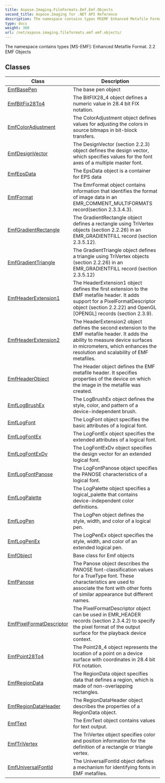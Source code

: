 ```yaml
---
title: Aspose.Imaging.FileFormats.Emf.Emf.Objects
second_title: Aspose.Imaging for .NET API Reference
description: The namespace contains types MSEMF Enhanced Metafile Format. 2.2 EMF Objects
type: docs
weight: 360
url: /net/aspose.imaging.fileformats.emf.emf.objects/
---
```

The namespace contains types [MS-EMF]: Enhanced Metafile Format. 2.2 EMF Objects

## Classes

| Class | Description |
| --- | --- |
| [EmfBasePen](./emfbasepen/) | The base pen object |
| [EmfBitFix28To4](./emfbitfix28to4/) | The BitFIX28_4 object defines a numeric value in 28.4 bit FIX notation. |
| [EmfColorAdjustment](./emfcoloradjustment/) | The ColorAdjustment object defines values for adjusting the colors in source bitmaps in bit-block transfers. |
| [EmfDesignVector](./emfdesignvector/) | The DesignVector (section 2.2.3) object defines the design vector, which specifies values for the font axes of a multiple master font. |
| [EmfEpsData](./emfepsdata/) | The EpsData object is a container for EPS data |
| [EmfFormat](./emfformat/) | The EmrFormat object contains information that identifies the format of image data in an EMR_COMMENT_MULTIFORMATS record(section 2.3.3.4.3). |
| [EmfGradientRectangle](./emfgradientrectangle/) | The GradientRectangle object defines a rectangle using TriVertex objects (section 2.2.26) in an EMR_GRADIENTFILL record (section 2.3.5.12). |
| [EmfGradientTriangle](./emfgradienttriangle/) | The GradientTriangle object defines a triangle using TriVertex objects (section 2.2.26) in an EMR_GRADIENTFILL record (section 2.3.5.12) |
| [EmfHeaderExtension1](./emfheaderextension1/) | The HeaderExtension1 object defines the first extension to the EMF metafile header. It adds support for a PixelFormatDescriptor object (section 2.2.22) and OpenGL [OPENGL] records (section 2.3.9). |
| [EmfHeaderExtension2](./emfheaderextension2/) | The HeaderExtension2 object defines the second extension to the EMF metafile header. It adds the ability to measure device surfaces in micrometers, which enhances the resolution and scalability of EMF metafiles. |
| [EmfHeaderObject](./emfheaderobject/) | The Header object defines the EMF metafile header. It specifies properties of the device on which the image in the metafile was created. |
| [EmfLogBrushEx](./emflogbrushex/) | The LogBrushEx object defines the style, color, and pattern of a device-independent brush. |
| [EmfLogFont](./emflogfont/) | The LogFont object specifies the basic attributes of a logical font. |
| [EmfLogFontEx](./emflogfontex/) | The LogFontEx object specifies the extended attributes of a logical font. |
| [EmfLogFontExDv](./emflogfontexdv/) | The LogFontExDv object specifies the design vector for an extended logical font. |
| [EmfLogFontPanose](./emflogfontpanose/) | The LogFontPanose object specifies the PANOSE characteristics of a logical font. |
| [EmfLogPalette](./emflogpalette/) | The LogPalette object specifies a logical_palette that contains device-independent color definitions. |
| [EmfLogPen](./emflogpen/) | The LogPen object defines the style, width, and color of a logical pen. |
| [EmfLogPenEx](./emflogpenex/) | The LogPenEx object specifies the style, width, and color of an extended logical pen. |
| [EmfObject](./emfobject/) | Base class for Emf objects |
| [EmfPanose](./emfpanose/) | The Panose object describes the PANOSE font-classification values for a TrueType font. These characteristics are used to associate the font with other fonts of similar appearance but different names. |
| [EmfPixelFormatDescriptor](./emfpixelformatdescriptor/) | The PixelFormatDescriptor object can be used in EMR_HEADER records (section 2.3.4.2) to specify the pixel format of the output surface for the playback device context. |
| [EmfPoint28To4](./emfpoint28to4/) | The Point28_4 object represents the location of a point on a device surface with coordinates in 28.4 bit FIX notation. |
| [EmfRegionData](./emfregiondata/) | The RegionData object specifies data that defines a region, which is made of non-overlapping rectangles. |
| [EmfRegionDataHeader](./emfregiondataheader/) | The RegionDataHeader object describes the properties of a RegionData object. |
| [EmfText](./emftext/) | The EmrText object contains values for text output. |
| [EmfTriVertex](./emftrivertex/) | The TriVertex object specifies color and position information for the definition of a rectangle or triangle vertex. |
| [EmfUniversalFontId](./emfuniversalfontid/) | The UniversalFontId object defines a mechanism for identifying fonts in EMF metafiles. |


